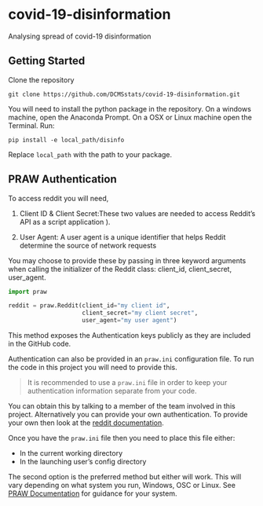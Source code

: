 # covid-19-disinformation
Analysing spread of covid-19 disinformation

## Getting Started 

Clone the repository
```command
git clone https://github.com/DCMSstats/covid-19-disinformation.git
```
You will need to install the python package in the repository. On a windows machine, open the Anaconda Prompt. On a OSX or Linux machine open the Terminal. Run:

```command
pip install -e local_path/disinfo
```

Replace `local_path` with the path to your package.

## PRAW Authentication

To access reddit you will need,

1. Client ID & Client Secret:These two values are needed to access Reddit’s API as a script application ).

2. User Agent:	A user agent is a unique identifier that helps Reddit determine the source of network requests

You may choose to provide these by passing in three keyword arguments when calling the initializer of the Reddit class: client_id, client_secret, user_agent.

```python
import praw

reddit = praw.Reddit(client_id="my client id",
                     client_secret="my client secret",
                     user_agent="my user agent")
```

This method exposes the Authentication keys publicly as they are included in the GitHub code. 

Authentication can also be provided in an `praw.ini` configuration file. To run the code in this project you will need to provide this. 
> It is recommended to use a `praw.ini` file in order to keep your authentication information separate from your code.

You can obtain this by talking to a member of the team involved in this project.
Alternatively you can provide your own authentication. To provide your own then look at the [reddit documentation](https://github.com/reddit-archive/reddit/wiki/API).

Once you have the `praw.ini` file then you need to place this file either:
* In the current working directory
* In the launching user’s config directory

The second option is the preferred method but either will work. This will vary depending on what system you run, Windows, OSC or Linux. See [PRAW Documentation](https://praw.readthedocs.io/en/latest/getting_started/configuration/prawini.html) for guidance for your system.
